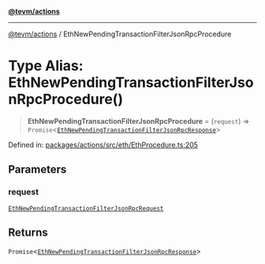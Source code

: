 [**@tevm/actions**](../README.md)

***

[@tevm/actions](../globals.md) / EthNewPendingTransactionFilterJsonRpcProcedure

# Type Alias: EthNewPendingTransactionFilterJsonRpcProcedure()

> **EthNewPendingTransactionFilterJsonRpcProcedure** = (`request`) => `Promise`\<[`EthNewPendingTransactionFilterJsonRpcResponse`](EthNewPendingTransactionFilterJsonRpcResponse.md)\>

Defined in: [packages/actions/src/eth/EthProcedure.ts:205](https://github.com/evmts/tevm-monorepo/blob/main/packages/actions/src/eth/EthProcedure.ts#L205)

## Parameters

### request

[`EthNewPendingTransactionFilterJsonRpcRequest`](EthNewPendingTransactionFilterJsonRpcRequest.md)

## Returns

`Promise`\<[`EthNewPendingTransactionFilterJsonRpcResponse`](EthNewPendingTransactionFilterJsonRpcResponse.md)\>
